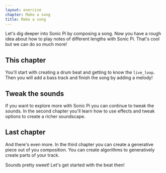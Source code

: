 ```yaml
---
layout: exercise
chapter: Make a song
title: Make a song
---
```


Let's dig deeper into Sonic Pi by composing a song. Now you have a rough idea about how to play notes of different lengths with Sonic Pi. That's cool but we can do so much more!

## This chapter

You'll start with creating a drum beat and getting to know the `live_loop`. Then you will add a bass track and finish the song by adding a melody!

## Tweak the sounds

If you want to explore more with Sonic Pi you can continue to tweak the sounds. In the second chapter you'll learn how to use effects and tweak options to create a richer soundscape.

## Last chapter

And there's even more. In the third chapter you can create a generative piece out of you composition. You can create algorithms to generatively create parts of your track.


Sounds pretty sweet! Let's get started with the beat then!